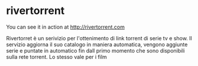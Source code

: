 # rivertorrent
You can see it in action at http://rivertorrent.com

Rivertorret è un serivizio per l'ottenimento di link torrent di serie tv e show.
Il servizio aggiorna il suo catalogo in maniera automatica, vengono aggiunte serie e puntate in automatico fin dall primo momento che sono disponibili sulla rete torrent. Lo stesso vale per i film
